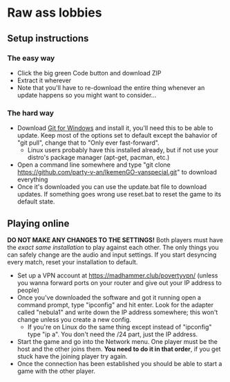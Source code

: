 # Raw ass lobbies
## Setup instructions
### The easy way
* Click the big green Code button and download ZIP
* Extract it wherever
* Note that you'll have to re-download the entire thing whenever an update happens so you might want to consider...
### The hard way
* Download [Git for Windows](https://git-scm.com/downloads/win) and install it, you'll need this to be able to update. Keep most of the options set to default except the bahavior of "git pull", change that to "Only ever fast-forward".
  * Linux users probably have this installed already, but if not use your distro's package manager (apt-get, pacman, etc.)
* Open a command line somewhere and type "git clone https://github.com/party-v-an/IkemenGO-vanspecial.git" to download everything
* Once it's downloaded you can use the update.bat file to download updates. If something goes wrong use reset.bat to reset the game to its default state.

## Playing online
**DO NOT MAKE ANY CHANGES TO THE SETTINGS!** Both players must have the _exact same installation_ to play against each other. The only things you can safely change are the audio and input settings.
If you start desyncing every match, reset your installation to default.
* Set up a VPN account at https://madhammer.club/povertyvpn/ (unless you wanna forward ports on your router and give out your IP address to people)
* Once you've downloaded the software and got it running open a command prompt, type "ipconfig" and hit enter. Look for the adapter called "nebula1" and write down the IP address somewhere; this won't change unless you create a new config.
  * If you're on Linux do the same thing except instead of "ipconfig" type "ip a". You don't need the /24 part, just the IP address.
* Start the game and go into the Network menu. One player must be the host and the other joins them. **You need to do it in that order**, if you get stuck have the joining player try again.
* Once the connection has been established you should be able to start a game with the other player.
